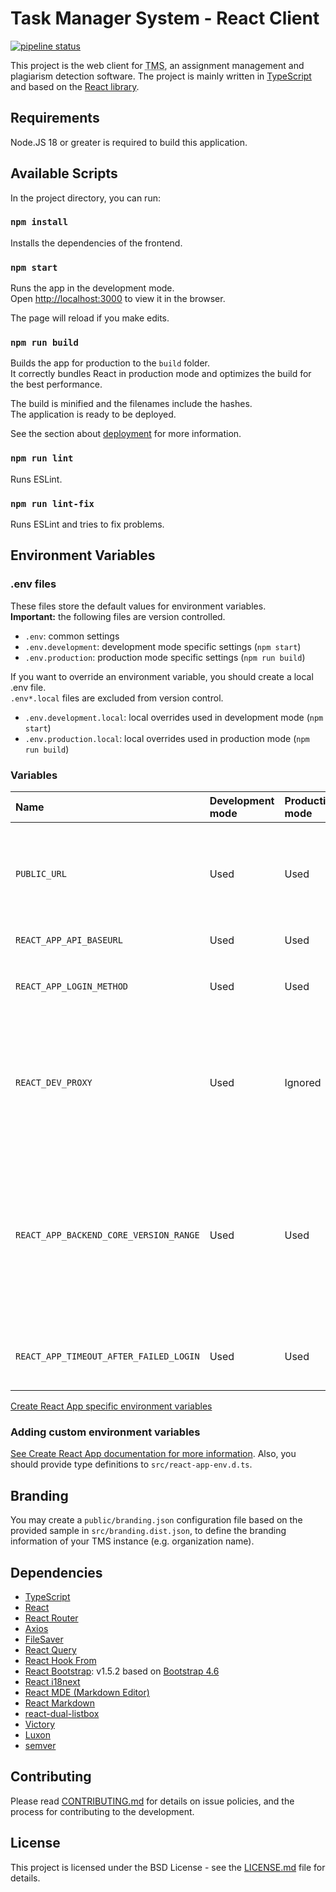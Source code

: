 # Task Manager System - React Client

[![pipeline status](https://gitlab.com/tms-elte/frontend-react/badges/develop/pipeline.svg)](https://gitlab.com/tms-elte/frontend-react/-/commits/develop)

This project is the web client for <abbr title="Task Management System">TMS</abbr>, an assignment management and plagiarism detection software. The project is mainly written in [TypeScript](https://www.typescriptlang.org/) and based on the [React library](https://reactjs.org/).

## Requirements

Node.JS 18 or greater is required to build this application.

## Available Scripts

In the project directory, you can run:

### `npm install`

Installs the dependencies of the frontend.

### `npm start`

Runs the app in the development mode.\
Open [http://localhost:3000](http://localhost:3000) to view it in the browser.

The page will reload if you make edits.

### `npm run build`

Builds the app for production to the `build` folder.\
It correctly bundles React in production mode and optimizes the build for the best performance.

The build is minified and the filenames include the hashes.\
The application is ready to be deployed.

See the section about [deployment](https://create-react-app.dev/docs/deployment/) for more information.

### `npm run lint`

Runs ESLint.

### `npm run lint-fix`

Runs ESLint and tries to fix problems.

## Environment Variables

### .env files

These files store the default values for environment variables. \
**Important:** the following files are version controlled.

* `.env`: common settings
* `.env.development`: development mode specific settings (`npm start`)
* `.env.production`: production mode specific settings (`npm run build`)

If you want to override an environment variable, you should create a local .env file. \
`.env*.local` files are excluded from version control.

* `.env.development.local`: local overrides used in development mode (`npm start`)
* `.env.production.local`: local overrides used in production mode (`npm run build`)

### Variables

| Name                                   | Development mode | Production mode | Description |
|:---------------------------------------|:-----------------|:----------------|:------------|
| `PUBLIC_URL`                           | Used             | Used            | Frontend application baseurl. If you use this variable, you shouldn't set `homepage` in `package.json`. |
| `REACT_APP_API_BASEURL`                | Used             | Used            | TMS API baseurl. |
| `REACT_APP_LOGIN_METHOD`               | Used             | Used            | Set login method. Possible values: `LDAP`, `MOCK` |
| `REACT_DEV_PROXY`                      | Used             | Ignored         | Backend server address that used in development mode. The development server will proxy API requests to this address. |
| `REACT_APP_BACKEND_CORE_VERSION_RANGE` | Used             | Used            | This variable defines the accepted `backend-core` semantic version range. Check the documentation of the [semver](https://github.com/npm/node-semver) npm package for more information about version ranges. |
| `REACT_APP_TIMEOUT_AFTER_FAILED_LOGIN` | Used             | Used            | Timeout duration in milliseconds after a failed login attempt. |

[Create React App specific environment variables](https://create-react-app.dev/docs/advanced-configuration/)

### Adding custom environment variables

[See Create React App documentation for more information](https://create-react-app.dev/docs/adding-custom-environment-variables/).
Also, you should provide type definitions to `src/react-app-env.d.ts`.

## Branding

You may create a `public/branding.json` configuration file based on the provided
sample in `src/branding.dist.json`, to define the branding information of your
TMS instance (e.g. organization name).

## Dependencies

* [TypeScript](https://www.typescriptlang.org/)
* [React](https://reactjs.org/)
* [React Router](https://reactrouter.com/)
* [Axios](https://github.com/axios/axios)
* [FileSaver](https://github.com/eligrey/FileSaver.js#readme)
* [React Query](https://react-query.tanstack.com/)
* [React Hook From](https://react-hook-form.com/)
* [React Bootstrap](https://react-bootstrap.github.io/): v1.5.2 based on
  [Bootstrap 4.6](https://getbootstrap.com/docs/4.6/getting-started/introduction/)
* [React i18next](https://react.i18next.com/)
* [React MDE (Markdown Editor)](https://github.com/andrerpena/react-mde)
* [React Markdown](https://github.com/remarkjs/react-markdown)
* [react-dual-listbox](https://www.npmjs.com/package/react-dual-listbox)
* [Victory](https://formidable.com/open-source/victory/)
* [Luxon](https://moment.github.io/luxon/)
* [semver](https://github.com/npm/node-semver)

## Contributing

Please read [CONTRIBUTING.md](CONTRIBUTING.md) for details on issue policies, and the process for contributing to the development.

## License

This project is licensed under the BSD License - see the [LICENSE.md](LICENSE.md) file for details.
